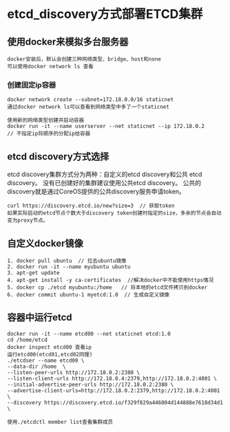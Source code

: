 # etcd_discovery方式部署ETCD集群

## 使用docker来模拟多台服务器
```
docker安装后，默认会创建三种网络类型，bridge、host和none
可以使用docker network ls 查看
```
### 创建固定ip容器
```
docker network create --subnet=172.18.0.0/16 staticnet
通过docker network ls可以查看到网络类型中多了一个staticnet

使用新的网络类型创建并启动容器
docker run -it --name userserver --net staticnet --ip 172.18.0.2
// 不指定ip将顺序的分配ip给容器
```

## etcd discovery方式选择
etcd discovery集群方式分为两种：自定义的etcd discovery和公共 etcd discovery。
没有已创建好的集群建议使用公共etcd discovery。
公共的discovery就是通过CoreOS提供的公共discovery服务申请token。
```
curl https://discovery.etcd.io/new?size=3  // 获取token
如果实际启动的etcd节点个数大于discovery token创建时指定的size，多余的节点会自动变为proxy节点。
```

## 自定义docker镜像
```
1. docker pull ubuntu  // 拉去ubuntu镜像
2. docker run -it --name myubuntu ubuntu
3. apt-get update
4. apt-get install -y ca-certificates  //解决docker中不能使用https情况
5. docker cp ./etcd myubuntu:/home   // 将本地的etcd文件拷贝到docker 
6. docker commit ubuntu-1 myetcd:1.0  // 生成自定义镜像
```

## 容器中运行etcd
```
docker run -it --name etcd00 --net staticnet etcd:1.0
cd /home/etcd
docker inspect etcd00 查看ip
运行etcd00(etcd01,etcd02同理)
./etcdser --name etcd00 \
--data-dir /home  \
--listen-peer-urls http://172.18.0.2:2380 \
--listen-client-urls http://172.18.0.4:2379,http://172.18.0.2:4001 \
--initial-advertise-peer-urls http://172.18.0.2:2380 \
--advertise-client-urls=http://172.18.0.2:2379,http://172.18.0.2:4001 \
--discovery https://discovery.etcd.io/f329f829a446004d144888e7618d34d1 \

使用./etcdctl member list查看集群成员
```


